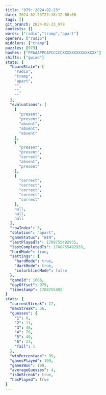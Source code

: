 ```yaml
---
title: "979: 2024-02-23"
date: 2024-02-23T22:18:12-08:00
tags: []
git_branch: 2024-02-23_979
contests: []
words: ["radio","tramp","apart"]
openers: ["radio"]
middlers: ["tramp"]
puzzles: [979]
hashes: ["PPAAAPPCAPCCCCCXXXXXXXXXXXXXXX"]
shifts: ["gwiad"]
state: {
  "boardState": [
    "radio",
    "tramp",
    "apart",
    "",
    "",
    ""
  ],
  "evaluations": [
    [
      "present",
      "present",
      "absent",
      "absent",
      "absent"
    ],
    [
      "present",
      "present",
      "correct",
      "absent",
      "present"
    ],
    [
      "correct",
      "correct",
      "correct",
      "correct",
      "correct"
    ],
    null,
    null,
    null
  ],
  "rowIndex": 3,
  "solution": "apart",
  "gameStatus": "WIN",
  "lastPlayedTs": 1708755492935,
  "lastCompletedTs": 1708755492935,
  "hardMode": true,
  "settings": {
    "hardMode": true,
    "darkMode": true,
    "colorblindMode": false
  },
  "gameId": 1666,
  "dayOffset": 979,
  "timestamp": 1708755492
}
stats: {
  "currentStreak": 17,
  "maxStreak": 36,
  "guesses": {
    "1": 0,
    "2": 11,
    "3": 46,
    "4": 78,
    "5": 40,
    "6": 23,
    "fail": 1
  },
  "winPercentage": 99,
  "gamesPlayed": 199,
  "gamesWon": 198,
  "averageGuesses": 4,
  "isOnStreak": true,
  "hasPlayed": true
}
---
```

<!-- more -->
